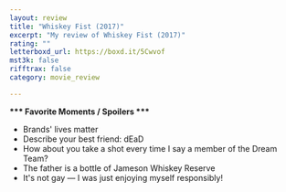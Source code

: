 ```yaml
---
layout: review
title: "Whiskey Fist (2017)"
excerpt: "My review of Whiskey Fist (2017)"
rating: ""
letterboxd_url: https://boxd.it/5Cwvof
mst3k: false
rifftrax: false
category: movie_review

---
```


<b>*** Favorite Moments / Spoilers ***</b>
* Brands' lives matter
* Describe your best friend: dEaD
* How about you take a shot every time I say a member of the Dream Team?
* The father is a bottle of Jameson Whiskey Reserve
* It's not gay — I was just enjoying myself responsibly!